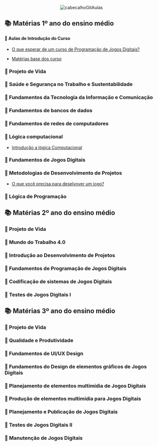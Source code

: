 <div align="center">

![cabecalhoGitAulas](https://github.com/user-attachments/assets/2adf0a8f-5906-4d5b-909a-4cfea1855c27)

</div>

## 📚 Matérias 1º ano do ensino médio

#### 📖 Aulas de Introdução do Curso

  - [O que esperar de um curso de Programação de Jogos Digitais?](https://github.com/brunamota/ProgramacaoDeJogosDigitais/blob/main/Slides/O%20que%20esperar%20de%20um%20curso%20de%20Programa%C3%A7%C3%A3o%20de%20Jogos%20Digitais.pdf)

  - [Matérias base dos curso](https://github.com/brunamota/ProgramacaoDeJogosDigitais/blob/main/Slides/Mat%C3%A9rias%20bases%20do%20curso.pdf)

### 📖 Projeto de Vida

### 📖 Saúde e Segurança no Trabalho e Sustentabilidade

### 📖 Fundamentos da Tecnologia da Informação e Comunicação

### 📖 Fundamentos de bancos de dados

### 📖 Fundamentos de redes de computadores

### 📖 Lógica computacional

  -  [Introdução a lógica Computacional](https://github.com/brunamota/ProgramacaoDeJogosDigitais/blob/main/Slides/Aula%20Introdu%C3%A7%C3%A3o%20a%20l%C3%B3gica%20Computacional.pdf)

### 📖 Fundamentos de Jogos Digitais

### 📖 Metodologias de Desenvolvimento de Projetos

  -  [O que você precisa para deselvover um jogo?](https://github.com/brunamota/ProgramacaoDeJogosDigitais/blob/main/Slides/O%20que%20voc%C3%AA%20precisa%20para%20deselvover%20um%20jogo.pdf)

### 📖 Lógica de Programação

## 📚 Matérias 2º ano do ensino médio

### 📖 Projeto de Vida

### 📖 Mundo do Trabalho 4.0

### 📖 Introdução ao Desenvolvimento de Projetos

### 📖 Fundamentos de Programação de Jogos Digitais 

### 📖 Codificação de sistemas de Jogos Digitais

### 📖 Testes de Jogos Digitais I

## 📚 Matérias 3º ano do ensino médio

### 📖 Projeto de Vida

### 📖 Qualidade e Produtividade

### 📖 Fundamentos de UI/UX Design

### 📖 Fundamentos do Design de elementos gráficos de Jogos Digitais

### 📖 Planejamento de elementos multimídia de Jogos Digitais

### 📖 Produção de elementos multimídia para Jogos Digitais

### 📖 Planejamento e Publicação de Jogos Digitais

### 📖 Testes de Jogos Digitais II

### 📖 Manutenção de Jogos Digitais
